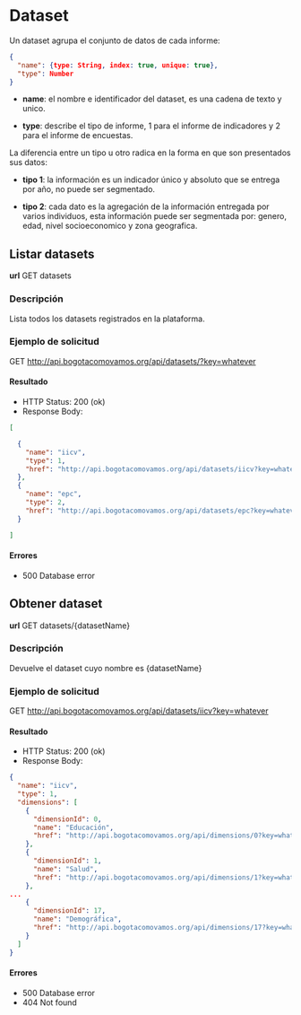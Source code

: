 # Dataset

Un dataset agrupa el conjunto de datos de cada informe:

```json
{
  "name": {type: String, index: true, unique: true},
  "type": Number
}

```

* **name**: el nombre e identificador del dataset, es una cadena de texto y unico.

* **type**: describe el tipo de informe, 1 para el informe de indicadores y 2 para
el informe de encuestas.

La diferencia entre un tipo u otro radica en la forma en que son presentados sus
datos:

* **tipo 1**: la información es un indicador único y absoluto que se entrega por
año, no puede ser segmentado.

* **tipo 2**: cada dato es la agregación de la información entregada por varios
individuos, esta información puede ser segmentada por: genero, edad, nivel
socioeconomico y zona geografica.


## Listar datasets

**url** GET datasets

### Descripción

Lista todos los datasets registrados en la plataforma.


### Ejemplo de solicitud

GET http://api.bogotacomovamos.org/api/datasets/?key=whatever

#### Resultado

* HTTP Status: 200 (ok)
* Response Body:

```json
[

  {
    "name": "iicv",
    "type": 1,
    "href": "http://api.bogotacomovamos.org/api/datasets/iicv?key=whatever"
  },
  {
    "name": "epc",
    "type": 2,
    "href": "http://api.bogotacomovamos.org/api/datasets/epc?key=whatever"
  }

]
```

#### Errores

* 500 Database error


## Obtener dataset

**url** GET datasets/{datasetName}

### Descripción

Devuelve el dataset cuyo nombre es {datasetName}


### Ejemplo de solicitud

GET http://api.bogotacomovamos.org/api/datasets/iicv?key=whatever

#### Resultado

* HTTP Status: 200 (ok)
* Response Body:

```json
{
  "name": "iicv",
  "type": 1,
  "dimensions": [
    {
      "dimensionId": 0,
      "name": "Educación",
      "href": "http://api.bogotacomovamos.org/api/dimensions/0?key=whatever"
    },
    {
      "dimensionId": 1,
      "name": "Salud",
      "href": "http://api.bogotacomovamos.org/api/dimensions/1?key=whatever"
    },
...
    {
      "dimensionId": 17,
      "name": "Demográfica",
      "href": "http://api.bogotacomovamos.org/api/dimensions/17?key=whatever"
    }
  ]
}
```

#### Errores

* 500 Database error
* 404 Not found
